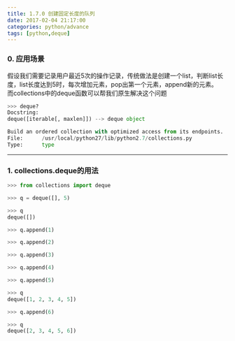 ```yaml
---
title: 1.7.0 创建固定长度的队列
date: 2017-02-04 21:17:00
categories: python/advance
tags: [python,deque]
---
```


### 0. 应用场景
假设我们需要记录用户最近5次的操作记录，传统做法是创建一个list，判断list长度，list长度达到5时，每次增加元素，pop出第一个元素，append新的元素。  
而collections中的deque函数可以帮我们原生解决这个问题
``` python
>>> deque?
Docstring:
deque([iterable[, maxlen]]) --> deque object

Build an ordered collection with optimized access from its endpoints.
File:      /usr/local/python27/lib/python2.7/collections.py
Type:      type
```

---

### 1. collections.deque的用法
``` python
>>> from collections import deque

>>> q = deque([], 5)

>>> q
deque([])

>>> q.append(1)

>>> q.append(2)

>>> q.append(3)

>>> q.append(4)

>>> q.append(5)

>>> q
deque([1, 2, 3, 4, 5])

>>> q.append(6)

>>> q
deque([2, 3, 4, 5, 6])
```
